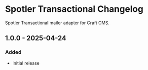# Spotler Transactional Changelog

Spotler Transactional mailer adapter for Craft CMS.

## 1.0.0 - 2025-04-24
### Added
- Initial release
